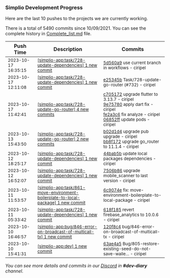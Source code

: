
### Simplio Development Progress

Here are the last 10 pushes to the projects we are currently working.

There is a total of 5490 commits since 10/09/2021. You can see the complete history in
 [Complete_list.md](Complete_list.md) file.

| Push Time | Description | Commits |
| --- | --- | --- |
| <sub>2023-10-17 16:35:15</sub> | <sub>[[simplio-app:task/728-update-dependencies] 1 new commit](https://github.com/SimplioOfficial/simplio-app/commit/5d560a91d72ed8f7a487f1f05b19f50ef341fda3)</sub> | <sub>[5d560a9](https://github.com/SimplioOfficial/simplio-app/commit/5d560a91d72ed8f7a487f1f05b19f50ef341fda3) use current branch in workflows - ciripel</sub> |
| <sub>2023-10-17 12:11:08</sub> | <sub>[[simplio-app:task/728-update-dependencies] 1 new commit](https://github.com/SimplioOfficial/simplio-app/commit/e25345b87a5f6960ae5aa081db7690d8ccdcfdda)</sub> | <sub>[e25345b](https://github.com/SimplioOfficial/simplio-app/commit/e25345b87a5f6960ae5aa081db7690d8ccdcfdda) Task/728-update-go-router (#732) - ciripel</sub> |
| <sub>2023-10-17 11:42:41</sub> | <sub>[[simplio-app:task/728-update-go-router] 4 new commits](https://github.com/SimplioOfficial/simplio-app/compare/bb8f1728e79d...06852ffb5681)</sub> | <sub>[c705172](https://github.com/SimplioOfficial/simplio-app/commit/c705172d9dbf93d8527741c9bb6e879aef272131) upgrade flutter to 3.13.7 - ciripel<br>[9e75780](https://github.com/SimplioOfficial/simplio-app/commit/9e75780fde879825d9d40c05233fb630dc3972cd) apply dart fix - ciripel<br>[fe2a3c6](https://github.com/SimplioOfficial/simplio-app/commit/fe2a3c68edb62422689e424e08029c79460b448c) fix analyze - ciripel<br>[06852ff](https://github.com/SimplioOfficial/simplio-app/commit/06852ffb56818b099ed6968e5ddc1f3a768c3aa3) update pods - ciripel</sub> |
| <sub>2023-10-13 15:43:50</sub> | <sub>[[simplio-app:task/728-update-go-router] 2 new commits](https://github.com/SimplioOfficial/simplio-app/compare/b02d1d4b2409^...bb8f1728e79d)</sub> | <sub>[b02d1d4](https://github.com/SimplioOfficial/simplio-app/commit/b02d1d4b240935e1d4d157ab041b009228134688) upgrade pub upgrade - ciripel<br>[bb8f172](https://github.com/SimplioOfficial/simplio-app/commit/bb8f1728e79d3eb5fca0efdb9501b60e4628128f) upgrade go_router to 11.1.4 - ciripel</sub> |
| <sub>2023-10-12 18:25:17</sub> | <sub>[[simplio-app:task/728-update-dependencies] 1 new commit](https://github.com/SimplioOfficial/simplio-app/commit/44bab5b8d7bfc117da94033ac3b7b8a93ae94847)</sub> | <sub>[44bab5b](https://github.com/SimplioOfficial/simplio-app/commit/44bab5b8d7bfc117da94033ac3b7b8a93ae94847) update local packages dependencies - ciripel</sub> |
| <sub>2023-10-12 16:52:07</sub> | <sub>[[simplio-app:task/728-update-dependencies] 1 new commit](https://github.com/SimplioOfficial/simplio-app/commit/7506b868fef4b9a6fab6a70c3bc0b5bbeb21e1f6)</sub> | <sub>[7506b86](https://github.com/SimplioOfficial/simplio-app/commit/7506b868fef4b9a6fab6a70c3bc0b5bbeb21e1f6) upgrade mobile_scanner to last version - ciripel</sub> |
| <sub>2023-10-11 11:53:57</sub> | <sub>[[simplio-app:task/861-move-environment-boilerplate-to-local-package] 1 new commit](https://github.com/SimplioOfficial/simplio-app/commit/6c9074e2c9ee8b82c4af8ce3fce2b96cd5c3bed0)</sub> | <sub>[6c9074e](https://github.com/SimplioOfficial/simplio-app/commit/6c9074e2c9ee8b82c4af8ce3fce2b96cd5c3bed0) fix: move-environment-boilerplate-to-local-package - ciripel</sub> |
| <sub>2023-10-11 05:33:42</sub> | <sub>[[simplio-app:task/728-update-dependencies] 1 new commit](https://github.com/SimplioOfficial/simplio-app/commit/618f18510f822e477b40673cc5a7fd8fa991f100)</sub> | <sub>[618f185](https://github.com/SimplioOfficial/simplio-app/commit/618f18510f822e477b40673cc5a7fd8fa991f100) revert firebase_analytics to 10.0.6 - ciripel</sub> |
| <sub>2023-10-10 16:46:57</sub> | <sub>[[simplio-app:bug/846-error-on-broadcast-of-multicall-tx] 1 new commit](https://github.com/SimplioOfficial/simplio-app/commit/120f8c4b0943bf4bf8d3fbbbad2553d3175946bf)</sub> | <sub>[120f8c4](https://github.com/SimplioOfficial/simplio-app/commit/120f8c4b0943bf4bf8d3fbbbad2553d3175946bf) bug/846-error-on-broadcast-of-multicall-tx - ciripel</sub> |
| <sub>2023-10-10 15:41:31</sub> | <sub>[[simplio-app:dev] 1 new commit](https://github.com/SimplioOfficial/simplio-app/commit/63ae4a5726b118ac81f152cb6ef69f5531bb6df9)</sub> | <sub>[63ae4a5](https://github.com/SimplioOfficial/simplio-app/commit/63ae4a5726b118ac81f152cb6ef69f5531bb6df9) Bug/805-restore-existing-seed-do-not-save-walle... - ciripel</sub> |

_You can see more details and commits in our [Discord](https://discord.gg/aKhjuwZmdP) in **#dev-diary** channel._

